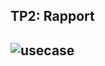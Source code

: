 ## **TP2: Rapport**
<!-- Rapport's Pictures -->
![usecase](C:/Users/rami2/OneDrive/Bureau/EVAX-master/UseCaseDiagram.png)
---
